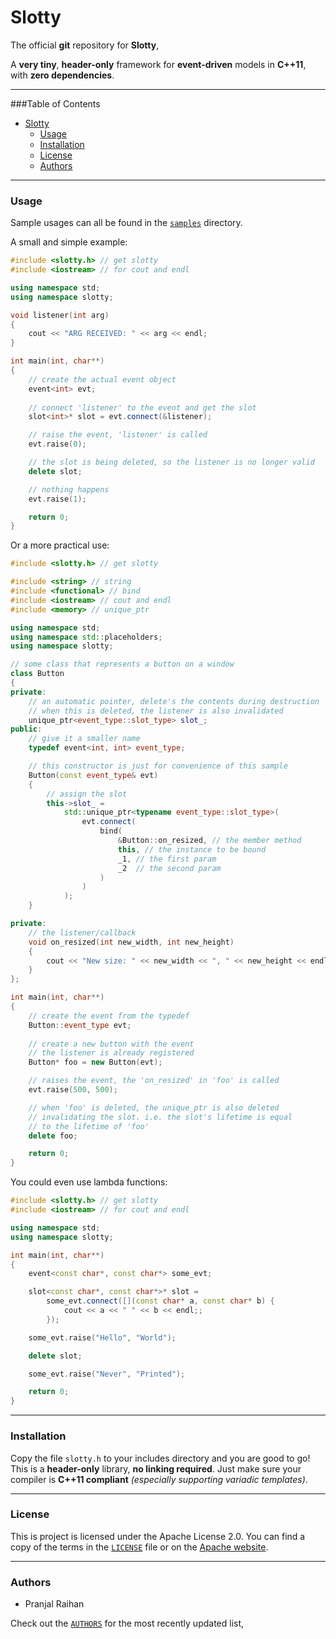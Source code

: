 Slotty
===

The official **git** repository for **Slotty**,

A **very tiny**, **header-only** framework for **event-driven** models in **C++11**, with **zero dependencies**.

***

###Table of Contents

* [Slotty](#slotty)
    * [Usage](#usage)
    * [Installation](#installation)
    * [License](#license)
    * [Authors](#authors)

***

### Usage

Sample usages can all be found in the [`samples`](samples) directory.

A small and simple example:

```c++
#include <slotty.h> // get slotty
#include <iostream> // for cout and endl

using namespace std;
using namespace slotty;

void listener(int arg)
{
    cout << "ARG RECEIVED: " << arg << endl;
}

int main(int, char**)
{
    // create the actual event object
    event<int> evt;
    
    // connect 'listener' to the event and get the slot
    slot<int>* slot = evt.connect(&listener);

    // raise the event, 'listener' is called
    evt.raise(0);

    // the slot is being deleted, so the listener is no longer valid
    delete slot;

    // nothing happens
    evt.raise(1);

    return 0;
}
```

Or a more practical use:

```c++
#include <slotty.h> // get slotty

#include <string> // string
#include <functional> // bind
#include <iostream> // cout and endl
#include <memory> // unique_ptr

using namespace std;
using namespace std::placeholders;
using namespace slotty;

// some class that represents a button on a window
class Button
{
private:
    // an automatic pointer, delete's the contents during destruction
    // when this is deleted, the listener is also invalidated
    unique_ptr<event_type::slot_type> slot_;
public:
    // give it a smaller name
    typedef event<int, int> event_type;

    // this constructor is just for convenience of this sample
    Button(const event_type& evt)
    {
        // assign the slot
        this->slot_ =
            std::unique_ptr<typename event_type::slot_type>(
                evt.connect(
                    bind(
                        &Button::on_resized, // the member method
                        this, // the instance to be bound
                        _1, // the first param
                        _2  // the second param
                    )
                )
            );
    }

private:
    // the listener/callback
    void on_resized(int new_width, int new_height)
    {
        cout << "New size: " << new_width << ", " << new_height << endl;
    }
};

int main(int, char**)
{
    // create the event from the typedef
    Button::event_type evt;
    
    // create a new button with the event
    // the listener is already registered
    Button* foo = new Button(evt);

    // raises the event, the 'on_resized' in 'foo' is called
    evt.raise(500, 500);

    // when 'foo' is deleted, the unique_ptr is also deleted 
    // invalidating the slot. i.e. the slot's lifetime is equal 
    // to the lifetime of 'foo'
    delete foo;

    return 0;
}
```

You could even use lambda functions:

```c++
#include <slotty.h> // get slotty
#include <iostream> // for cout and endl

using namespace std;
using namespace slotty;

int main(int, char**)
{
    event<const char*, const char*> some_evt;

    slot<const char*, const char*>* slot =
        some_evt.connect([](const char* a, const char* b) {
            cout << a << " " << b << endl;;
        });

    some_evt.raise("Hello", "World");

    delete slot;

    some_evt.raise("Never", "Printed");

    return 0;
}
```

***

### Installation

Copy the file `slotty.h` to your includes directory and you are good to go! This is a **header-only** library, **no linking required**. Just make sure your compiler is **C++11 compliant** *(especially supporting variadic templates)*.

***

### License

This is project is licensed under the Apache License 2.0. You can find a copy of the terms in the [`LICENSE`](LICENSE) file or on the [Apache website](http://www.apache.org/licenses/LICENSE-2.0.html).

***

### Authors

* Pranjal Raihan

Check out the [`AUTHORS`](AUTHORS) for the most recently updated list,